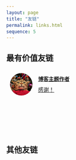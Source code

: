 ```yaml
---
layout: page
title: "友链"
permalink: links.html
sequence: 5
---
```


<style>
  .most-valuable-link {
    margin-bottom: 1.2rem;
    display: grid;
    grid-template-columns: repeat(2, 1fr);
    grid-template-rows: repeat(2, 1fr);
    grid-gap: 10px;
  }
  .most-valuable-link .mvl-link {
    display: flex;
    flex-direction: column;
    justify-content: center;
    position: relative;
    padding-left: 85px;
    height: 80px;
    width: 100%;
    color: inherit;
  }
  .most-valuable-link .mvl-link:hover {
    background-color: rgba(220, 50, 47, 0.1);
    border-bottom: 0;
  }
  .most-valuable-link .mvl-link img {
    position: absolute;
    top: 10px;
    left: 10px;
    margin-bottom: 0;
    width: 60px;
    height: 60px;
    border-radius: 50%;
  }
  .most-valuable-link .mvl-link h4 {
    margin: 0 0 10px 0;
    line-height: 1.2rem;
  }
  .most-valuable-link .mvl-link div {
    font-size: 0.9rem;
    line-height: 1.2rem;
    white-space: nowrap;
    overflow: hidden;
    text-overflow: ellipsis;
  }
</style>

## 最有价值友链

<section class="most-valuable-link">
  <a class="mvl-link" href="https://mayanbin.com/">
    <img src="/public/images/cat.jpg">
    <h4>博客主题作者</h4>
    <div>感谢！</div>
  </a>
</section>

## 其他友链

